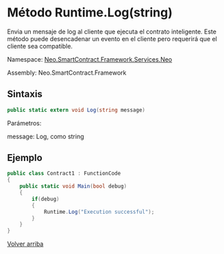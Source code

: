 # Método Runtime.Log(string)

Envia un mensaje de log al cliente que ejecuta el contrato inteligente. Este método puede desencadenar un evento en el cliente pero requerirá que el cliente sea compatible.

Namespace: [Neo.SmartContract.Framework.Services.Neo](../../Neo.md)

Assembly: Neo.SmartContract.Framework

## Sintaxis

```c#
public static extern void Log(string message)
```

Parámetros:

message: Log, como string

## Ejemplo

```c#
public class Contract1 : FunctionCode
{
    public static void Main(bool debug)
    {
        if(debug)
        {
            Runtime.Log("Execution successful");
        }
    }
}
```



[Volver arriba](../Runtime.md)